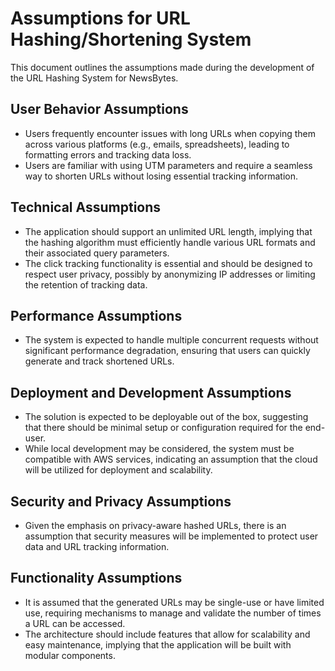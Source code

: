 # Assumptions for URL Hashing/Shortening System

This document outlines the assumptions made during the development of the URL Hashing System for NewsBytes.

## User Behavior Assumptions
- Users frequently encounter issues with long URLs when copying them across various platforms (e.g., emails, spreadsheets), leading to formatting errors and tracking data loss.
- Users are familiar with using UTM parameters and require a seamless way to shorten URLs without losing essential tracking information.

## Technical Assumptions
- The application should support an unlimited URL length, implying that the hashing algorithm must efficiently handle various URL formats and their associated query parameters.
- The click tracking functionality is essential and should be designed to respect user privacy, possibly by anonymizing IP addresses or limiting the retention of tracking data.

## Performance Assumptions
- The system is expected to handle multiple concurrent requests without significant performance degradation, ensuring that users can quickly generate and track shortened URLs.

## Deployment and Development Assumptions
- The solution is expected to be deployable out of the box, suggesting that there should be minimal setup or configuration required for the end-user.
- While local development may be considered, the system must be compatible with AWS services, indicating an assumption that the cloud will be utilized for deployment and scalability.

## Security and Privacy Assumptions
- Given the emphasis on privacy-aware hashed URLs, there is an assumption that security measures will be implemented to protect user data and URL tracking information.

## Functionality Assumptions
- It is assumed that the generated URLs may be single-use or have limited use, requiring mechanisms to manage and validate the number of times a URL can be accessed.
- The architecture should include features that allow for scalability and easy maintenance, implying that the application will be built with modular components.
